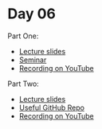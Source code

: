 # Day 06

Part One:
* [Lecture slides](TBA)
* [Seminar](TBA)
* [Recording on YouTube](TBA)

Part Two:
* [Lecture slides](TBA)
* [Useful GitHub Repo](TBA)
* [Recording on YouTube](TBA)

